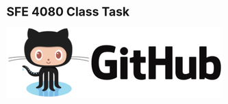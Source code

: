 # SFE 4080 Class Task
![Github logo](https://raw.githubusercontent.com/Fezaro/SFE4080/dev/github_PNG55.png)

